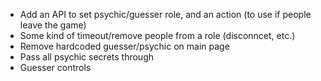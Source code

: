 - Add an API to set psychic/guesser role, and an action (to use if people leave the game)
- Some kind of timeout/remove people from a role (disconncet, etc.)
- Remove hardcoded guesser/psychic on main page
- Pass all psychic secrets through
- Guesser controls